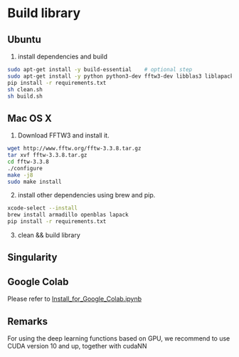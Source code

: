 # Build library
## Ubuntu

1. install dependencies and build
```bash
sudo apt-get install -y build-essential    # optional step
sudo apt-get install -y python python3-dev fftw3-dev libblas3 liblapack3 libarmadillo-dev
pip install -r requirements.txt
sh clean.sh
sh build.sh
```

## Mac OS X

1. Download FFTW3 and install it.

```bash
wget http://www.fftw.org/fftw-3.3.8.tar.gz
tar xvf fftw-3.3.8.tar.gz
cd fftw-3.3.8
./configure
make -j8
sudo make install
```

2. install other dependencies using brew and pip.
```bash
xcode-select --install
brew install armadillo openblas lapack
pip install -r requirements.txt
```

3. clean && build library

## Singularity

## Google Colab

Please refer to [Install_for_Google_Colab.ipynb](https://github.com/Shadowalker1995/aitom/blob/master/doc/Install_for_Google_Colab.ipynb)

## Remarks

For using the deep learning functions based on GPU, we recommend to use CUDA version 10 and up, together with cudaNN
